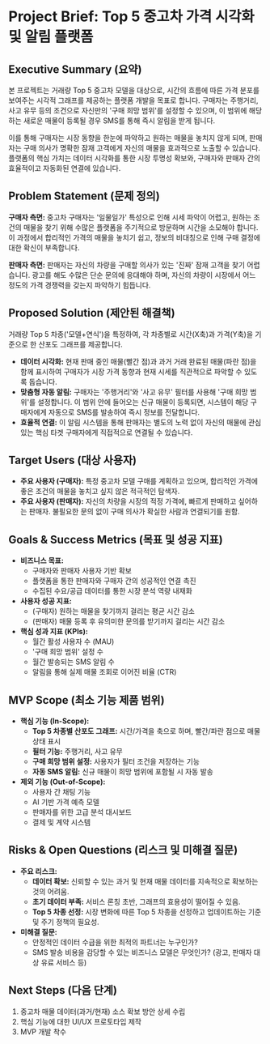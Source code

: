 # Project Brief: Top 5 중고차 가격 시각화 및 알림 플랫폼

## Executive Summary (요약)

본 프로젝트는 거래량 Top 5 중고차 모델을 대상으로, 시간의 흐름에 따른 가격 분포를 보여주는 시각적 그래프를 제공하는 플랫폼 개발을 목표로 합니다. 구매자는 주행거리, 사고 유무 등의 조건으로 자신만의 '구매 희망 범위'를 설정할 수 있으며, 이 범위에 해당하는 새로운 매물이 등록될 경우 SMS를 통해 즉시 알림을 받게 됩니다.

이를 통해 구매자는 시장 동향을 한눈에 파악하고 원하는 매물을 놓치지 않게 되며, 판매자는 구매 의사가 명확한 잠재 고객에게 자신의 매물을 효과적으로 노출할 수 있습니다. 플랫폼의 핵심 가치는 데이터 시각화를 통한 시장 투명성 확보와, 구매자와 판매자 간의 효율적이고 자동화된 연결에 있습니다.

## Problem Statement (문제 정의)

**구매자 측면:** 중고차 구매자는 '일물일가' 특성으로 인해 시세 파악이 어렵고, 원하는 조건의 매물을 찾기 위해 수많은 플랫폼을 주기적으로 방문하며 시간을 소모해야 합니다. 이 과정에서 합리적인 가격의 매물을 놓치기 쉽고, 정보의 비대칭으로 인해 구매 결정에 대한 확신이 부족합니다.

**판매자 측면:** 판매자는 자신의 차량을 구매할 의사가 있는 '진짜' 잠재 고객을 찾기 어렵습니다. 광고를 해도 수많은 단순 문의에 응대해야 하며, 자신의 차량이 시장에서 어느 정도의 가격 경쟁력을 갖는지 파악하기 힘듭니다.

## Proposed Solution (제안된 해결책)

거래량 Top 5 차종('모델+연식')을 특정하여, 각 차종별로 시간(X축)과 가격(Y축)을 기준으로 한 산포도 그래프를 제공합니다.

*   **데이터 시각화:** 현재 판매 중인 매물(빨간 점)과 과거 거래 완료된 매물(파란 점)을 함께 표시하여 구매자가 시장 가격 동향과 현재 시세를 직관적으로 파악할 수 있도록 돕습니다.
*   **맞춤형 자동 알림:** 구매자는 '주행거리'와 '사고 유무' 필터를 사용해 '구매 희망 범위'를 설정합니다. 이 범위 안에 들어오는 신규 매물이 등록되면, 시스템이 해당 구매자에게 자동으로 SMS를 발송하여 즉시 정보를 전달합니다.
*   **효율적 연결:** 이 알림 시스템을 통해 판매자는 별도의 노력 없이 자신의 매물에 관심 있는 핵심 타겟 구매자에게 직접적으로 연결될 수 있습니다.

## Target Users (대상 사용자)

*   **주요 사용자 (구매자):** 특정 중고차 모델 구매를 계획하고 있으며, 합리적인 가격에 좋은 조건의 매물을 놓치고 싶지 않은 적극적인 탐색자.
*   **주요 사용자 (판매자):** 자신의 차량을 시장의 적정 가격에, 빠르게 판매하고 싶어하는 판매자. 불필요한 문의 없이 구매 의사가 확실한 사람과 연결되기를 원함.

## Goals & Success Metrics (목표 및 성공 지표)

*   **비즈니스 목표:**
    *   구매자와 판매자 사용자 기반 확보
    *   플랫폼을 통한 판매자와 구매자 간의 성공적인 연결 촉진
    *   수집된 수요/공급 데이터를 통한 시장 분석 역량 내재화
*   **사용자 성공 지표:**
    *   (구매자) 원하는 매물을 찾기까지 걸리는 평균 시간 감소
    *   (판매자) 매물 등록 후 유의미한 문의를 받기까지 걸리는 시간 감소
*   **핵심 성과 지표 (KPIs):**
    *   월간 활성 사용자 수 (MAU)
    *   '구매 희망 범위' 설정 수
    *   월간 발송되는 SMS 알림 수
    *   알림을 통해 실제 매물 조회로 이어진 비율 (CTR)

## MVP Scope (최소 기능 제품 범위)

*   **핵심 기능 (In-Scope):**
    *   **Top 5 차종별 산포도 그래프:** 시간/가격을 축으로 하며, 빨간/파란 점으로 매물 상태 표시
    *   **필터 기능:** 주행거리, 사고 유무
    *   **구매 희망 범위 설정:** 사용자가 필터 조건을 저장하는 기능
    *   **자동 SMS 알림:** 신규 매물이 희망 범위에 포함될 시 자동 발송
*   **제외 기능 (Out-of-Scope):**
    *   사용자 간 채팅 기능
    *   AI 기반 가격 예측 모델
    *   판매자를 위한 고급 분석 대시보드
    *   결제 및 계약 시스템

## Risks & Open Questions (리스크 및 미해결 질문)

*   **주요 리스크:**
    *   **데이터 확보:** 신뢰할 수 있는 과거 및 현재 매물 데이터를 지속적으로 확보하는 것의 어려움.
    *   **초기 데이터 부족:** 서비스 론칭 초반, 그래프의 효용성이 떨어질 수 있음.
    *   **Top 5 차종 선정:** 시장 변화에 따른 Top 5 차종을 선정하고 업데이트하는 기준 및 주기 정책의 필요성.
*   **미해결 질문:**
    *   안정적인 데이터 수급을 위한 최적의 파트너는 누구인가?
    *   SMS 발송 비용을 감당할 수 있는 비즈니스 모델은 무엇인가? (광고, 판매자 대상 유료 서비스 등)

## Next Steps (다음 단계)

1.  중고차 매물 데이터(과거/현재) 소스 확보 방안 상세 수립
2.  핵심 기능에 대한 UI/UX 프로토타입 제작
3.  MVP 개발 착수

